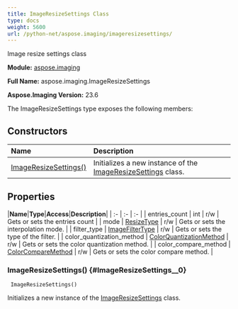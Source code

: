 ```yaml
---
title: ImageResizeSettings Class
type: docs
weight: 5600
url: /python-net/aspose.imaging/imageresizesettings/
---
```


Image resize settings class

**Module:** [aspose.imaging](/imaging/python-net/aspose.imaging/)

**Full Name:** aspose.imaging.ImageResizeSettings

**Aspose.Imaging Version:** 23.6

The ImageResizeSettings type exposes the following members:
## **Constructors**
|**Name**|**Description**|
| :- | :- |
| [ImageResizeSettings()](#ImageResizeSettings__0) | Initializes a new instance of the [ImageResizeSettings](/imaging/python-net/aspose.imaging/imageresizesettings/) class. |
## **Properties**
|**Name**|**Type**|**Access**|**Description**|
| :- | :- | :- |
| entries_count | int | r/w | Gets or sets the entries count |
| mode | [ResizeType](/imaging/python-net/aspose.imaging/resizetype) | r/w | Gets or sets the interpolation mode. |
| filter_type | [ImageFilterType](/imaging/python-net/aspose.imaging/imagefiltertype) | r/w | Gets or sets the type of the filter. |
| color_quantization_method | [ColorQuantizationMethod](/imaging/python-net/aspose.imaging/colorquantizationmethod) | r/w | Gets or sets the color quantization method. |
| color_compare_method | [ColorCompareMethod](/imaging/python-net/aspose.imaging/colorcomparemethod) | r/w | Gets or sets the color compare method. |

### ImageResizeSettings() {#ImageResizeSettings__0}


```
 ImageResizeSettings() 
```

Initializes a new instance of the [ImageResizeSettings](/imaging/python-net/aspose.imaging/imageresizesettings/) class.


